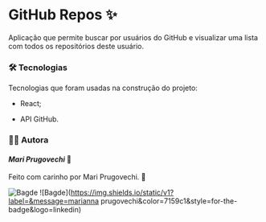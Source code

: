 # GitHub Repos ✨

Aplicação que permite buscar por usuários do GitHub e visualizar uma lista com todos os repositórios deste usuário.



### 🛠 Tecnologias

Tecnologias que foram usadas na construção do projeto:

- React;

- API GitHub.

  


### :woman_technologist: ​Autora

#### ***Mari Prugovechi*** :space_invader:

Feito com carinho por Mari Prugovechi. :sparkling_heart:

![Bagde](https://img.shields.io/static/v1?label=&message=@mariprugovechi&color=7159c1&style=for-the-badge&logo=instagram) ![Bagde](https://img.shields.io/static/v1?label=&message=marianna prugovechi&color=7159c1&style=for-the-badge&logo=linkedin)

